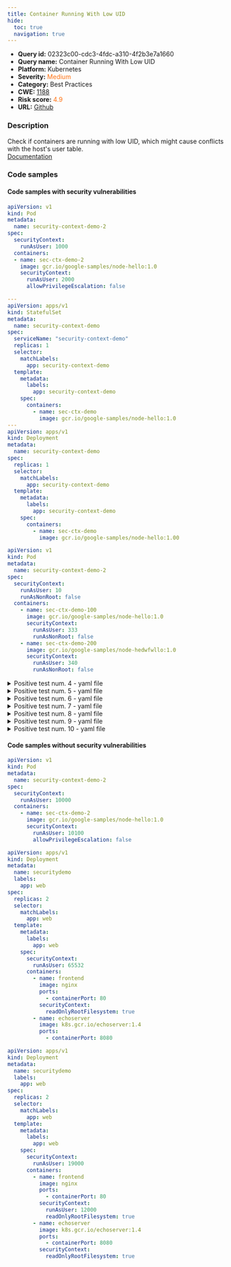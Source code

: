 ```yaml
---
title: Container Running With Low UID
hide:
  toc: true
  navigation: true
---
```


<style>
  .highlight .hll {
    background-color: #ff171742;
  }
  .md-content {
    max-width: 1100px;
    margin: 0 auto;
  }
</style>

-   **Query id:** 02323c00-cdc3-4fdc-a310-4f2b3e7a1660
-   **Query name:** Container Running With Low UID
-   **Platform:** Kubernetes
-   **Severity:** <span style="color:#ff7213">Medium</span>
-   **Category:** Best Practices
-   **CWE:** <a href="https://cwe.mitre.org/data/definitions/1188.html" onclick="newWindowOpenerSafe(event, 'https://cwe.mitre.org/data/definitions/1188.html')">1188</a>
-   **Risk score:** <span style="color:#ff7213">4.9</span>
-   **URL:** [Github](https://github.com/Checkmarx/kics/tree/master/assets/queries/k8s/containers_run_with_low_uid)

### Description
Check if containers are running with low UID, which might cause conflicts with the host's user table.<br>
[Documentation](https://kubernetes.io/docs/tasks/configure-pod-container/security-context/)

### Code samples
#### Code samples with security vulnerabilities
```yaml title="Positive test num. 1 - yaml file" hl_lines="12"
apiVersion: v1
kind: Pod
metadata:
  name: security-context-demo-2
spec:
  securityContext:
    runAsUser: 1000
  containers:
  - name: sec-ctx-demo-2
    image: gcr.io/google-samples/node-hello:1.0
    securityContext:
      runAsUser: 2000
      allowPrivilegeEscalation: false

```
```yaml title="Positive test num. 2 - yaml file" hl_lines="18 36"
---
apiVersion: apps/v1
kind: StatefulSet
metadata:
  name: security-context-demo
spec:
  serviceName: "security-context-demo"
  replicas: 1
  selector:
    matchLabels:
      app: security-context-demo
  template:
    metadata:
      labels:
        app: security-context-demo
    spec:
      containers:
        - name: sec-ctx-demo
          image: gcr.io/google-samples/node-hello:1.0
---
apiVersion: apps/v1
kind: Deployment
metadata:
  name: security-context-demo
spec:
  replicas: 1
  selector:
    matchLabels:
      app: security-context-demo
  template:
    metadata:
      labels:
        app: security-context-demo
    spec:
      containers:
        - name: sec-ctx-demo
          image: gcr.io/google-samples/node-hello:1.00

```
```yaml title="Positive test num. 3 - yaml file" hl_lines="18 13"
apiVersion: v1
kind: Pod
metadata:
  name: security-context-demo-2
spec:
  securityContext:
    runAsUser: 10
    runAsNonRoot: false
  containers:
    - name: sec-ctx-demo-100
      image: gcr.io/google-samples/node-hello:1.0
      securityContext:
        runAsUser: 333
        runAsNonRoot: false
    - name: sec-ctx-demo-200
      image: gcr.io/google-samples/node-hedwfwllo:1.0
      securityContext:
        runAsUser: 340
        runAsNonRoot: false

```
<details><summary>Positive test num. 4 - yaml file</summary>

```yaml hl_lines="12"
apiVersion: v1
kind: Pod
metadata:
  name: containers-runs-as-root
spec:
  securityContext:
    runAsNonRoot: false
  containers:
    - name: sec-ctx-demo-100
      image: gcr.io/google-samples/node-hello:1.0
      securityContext:
        runAsUser: 13
        runAsNonRoot: false

```
</details>
<details><summary>Positive test num. 5 - yaml file</summary>

```yaml hl_lines="18"
apiVersion: apps/v1
kind: Deployment
metadata:
  name: securitydemo
  labels:
    app: web
spec:
  replicas: 2
  selector:
    matchLabels:
      app: web
  template:
    metadata:
      labels:
        app: web
    spec:
      securityContext:
        runAsUser: 1200
      containers:
        - name: frontend
          image: nginx
          ports:
            - containerPort: 80
          securityContext:
            readOnlyRootFilesystem: true
        - name: echoserver
          image: k8s.gcr.io/echoserver:1.4
          ports:
            - containerPort: 8080
          securityContext:
            readOnlyRootFilesystem: true

```
</details>
<details><summary>Positive test num. 6 - yaml file</summary>

```yaml hl_lines="24 18"
apiVersion: apps/v1
kind: Deployment
metadata:
  name: securitydemo
  labels:
    app: web
spec:
  replicas: 2
  selector:
    matchLabels:
      app: web
  template:
    metadata:
      labels:
        app: web
    spec:
      containers:
        - name: frontend
          image: nginx
          ports:
            - containerPort: 80
          securityContext:
            readOnlyRootFilesystem: true
        - name: echoserver
          image: k8s.gcr.io/echoserver:1.4
          ports:
            - containerPort: 8080
          securityContext:
            readOnlyRootFilesystem: true

```
</details>
<details><summary>Positive test num. 7 - yaml file</summary>

```yaml hl_lines="32 25"
apiVersion: apps/v1
kind: Deployment
metadata:
  name: securitydemo
  labels:
    app: web
spec:
  replicas: 2
  selector:
    matchLabels:
      app: web
  template:
    metadata:
      labels:
        app: web
    spec:
      securityContext:
        runAsUser: 12000
      containers:
        - name: frontend
          image: nginx
          ports:
            - containerPort: 80
          securityContext:
            runAsUser: 1234
            readOnlyRootFilesystem: true
        - name: echoserver
          image: k8s.gcr.io/echoserver:1.4
          ports:
            - containerPort: 8080
          securityContext:
            runAsUser: 5678
            readOnlyRootFilesystem: true

```
</details>
<details><summary>Positive test num. 8 - yaml file</summary>

```yaml hl_lines="25 23"
apiVersion: apps/v1
kind: Deployment
metadata:
  name: securitydemo
  labels:
    app: web
spec:
  replicas: 2
  selector:
    matchLabels:
      app: web
  template:
    metadata:
      labels:
        app: web
    spec:
      containers:
        - name: frontend
          image: nginx
          ports:
            - containerPort: 80
          securityContext:
            runAsUser: 1234
            readOnlyRootFilesystem: true
        - name: echoserver
          image: k8s.gcr.io/echoserver:1.4
          ports:
            - containerPort: 8080

```
</details>
<details><summary>Positive test num. 9 - yaml file</summary>

```yaml hl_lines="43 21"
---
apiVersion: apps/v1
kind: StatefulSet
metadata:
  name: security-context-demo
spec:
  serviceName: "security-context-demo"
  replicas: 1
  selector:
    matchLabels:
      app: security-context-demo
  template:
    metadata:
      labels:
        app: security-context-demo
    spec:
      containers:
        - name: sec-ctx-demo
          image: gcr.io/google-samples/node-hello:1.0
          securityContext:
            runAsUser: 1
---
apiVersion: apps/v1
kind: Deployment
metadata:
  name: security-context-demo
spec:
  replicas: 1
  selector:
    matchLabels:
      app: security-context-demo
  template:
    metadata:
      labels:
        app: security-context-demo
    spec:
      securityContext:
        runAsUser: 10001
      containers:
        - name: sec-ctx-demo
          image: gcr.io/google-samples/node-hello:1.0
          securityContext:
            runAsUser: 1

```
</details>
<details><summary>Positive test num. 10 - yaml file</summary>

```yaml hl_lines="18 38"
---
apiVersion: apps/v1
kind: StatefulSet
metadata:
  name: security-context-demo
spec:
  serviceName: "security-context-demo"
  replicas: 1
  selector:
    matchLabels:
      app: security-context-demo
  template:
    metadata:
      labels:
        app: security-context-demo
    spec:
      securityContext:
        runAsUser: 1000
      containers:
        - name: sec-ctx-demo
          image: gcr.io/google-samples/node-hello:1.0
---
apiVersion: apps/v1
kind: Deployment
metadata:
  name: security-context-demo
spec:
  replicas: 1
  selector:
    matchLabels:
      app: security-context-demo
  template:
    metadata:
      labels:
        app: security-context-demo
    spec:
      securityContext:
          runAsUser: 1000
      containers:
        - name: sec-ctx-demo
          image: gcr.io/google-samples/node-hello:1.0

```
</details>


#### Code samples without security vulnerabilities
```yaml title="Negative test num. 1 - yaml file"
apiVersion: v1
kind: Pod
metadata:
  name: security-context-demo-2
spec:
  securityContext:
    runAsUser: 10000
  containers:
    - name: sec-ctx-demo-2
      image: gcr.io/google-samples/node-hello:1.0
      securityContext:
        runAsUser: 10100
        allowPrivilegeEscalation: false

```
```yaml title="Negative test num. 2 - yaml file"
apiVersion: apps/v1
kind: Deployment
metadata:
  name: securitydemo
  labels:
    app: web
spec:
  replicas: 2
  selector:
    matchLabels:
      app: web
  template:
    metadata:
      labels:
        app: web
    spec:
      securityContext:
        runAsUser: 65532
      containers:
        - name: frontend
          image: nginx
          ports:
            - containerPort: 80
          securityContext:
            readOnlyRootFilesystem: true
        - name: echoserver
          image: k8s.gcr.io/echoserver:1.4
          ports:
            - containerPort: 8080

```
```yaml title="Negative test num. 3 - yaml file"
apiVersion: apps/v1
kind: Deployment
metadata:
  name: securitydemo
  labels:
    app: web
spec:
  replicas: 2
  selector:
    matchLabels:
      app: web
  template:
    metadata:
      labels:
        app: web
    spec:
      securityContext:
        runAsUser: 19000
      containers:
        - name: frontend
          image: nginx
          ports:
            - containerPort: 80
          securityContext:
            runAsUser: 12000
            readOnlyRootFilesystem: true
        - name: echoserver
          image: k8s.gcr.io/echoserver:1.4
          ports:
            - containerPort: 8080
          securityContext:
            readOnlyRootFilesystem: true

```

